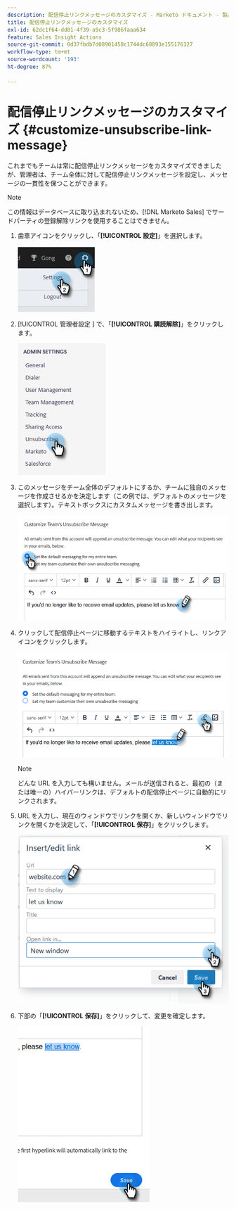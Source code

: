 ```yaml
---
description: 配信停止リンクメッセージのカスタマイズ - Marketo ドキュメント - 製品ドキュメント
title: 配信停止リンクメッセージのカスタマイズ
exl-id: 62dc1f64-dd81-4f39-a9c3-5f986faaa634
feature: Sales Insight Actions
source-git-commit: 0d37fbdb7d08901458c1744dc68893e155176327
workflow-type: tm+mt
source-wordcount: '193'
ht-degree: 87%

---
```


# 配信停止リンクメッセージのカスタマイズ {#customize-unsubscribe-link-message}

これまでもチームは常に配信停止リンクメッセージをカスタマイズできましたが、管理者は、チーム全体に対して配信停止リンクメッセージを設定し、メッセージの一貫性を保つことができます。

>[!NOTE]
>
>この情報はデータベースに取り込まれないため、[!DNL Marketo Sales] でサードパーティの登録解除リンクを使用することはできません。

1. 歯車アイコンをクリックし、「**[!UICONTROL 設定]**」を選択します。

   ![](assets/customize-unsubscribe-link-message-1.png)

1. [!UICONTROL  管理者設定 ] で、「**[!UICONTROL 購読解除]**」をクリックします。

   ![](assets/customize-unsubscribe-link-message-2.png)

1. このメッセージをチーム全体のデフォルトにするか、チームに独自のメッセージを作成させるかを決定します（この例では、デフォルトのメッセージを選択します）。テキストボックスにカスタムメッセージを書き出します。

   ![](assets/customize-unsubscribe-link-message-3.png)

1. クリックして配信停止ページに移動するテキストをハイライトし、リンクアイコンをクリックします。

   ![](assets/customize-unsubscribe-link-message-4.png)

   >[!NOTE]
   >
   >どんな URL を入力しても構いません。メールが送信されると、最初の（または唯一の）ハイパーリンクは、デフォルトの配信停止ページに自動的にリンクされます。

1. URL を入力し、現在のウィンドウでリンクを開くか、新しいウィンドウでリンクを開くかを決定して、「**[!UICONTROL 保存]**」をクリックします。

   ![](assets/customize-unsubscribe-link-message-5.png)

1. 下部の「**[!UICONTROL 保存]**」をクリックして、変更を確定します。

   ![](assets/customize-unsubscribe-link-message-6.png)
